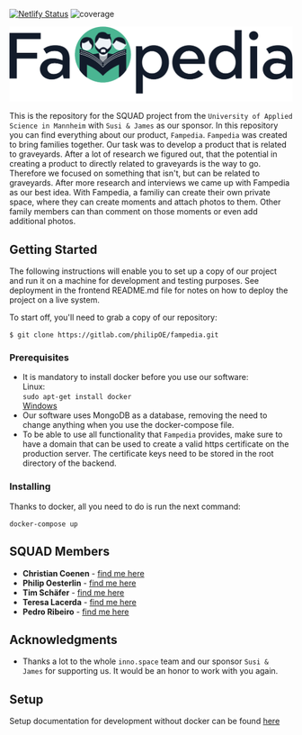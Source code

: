 [![Netlify Status](https://api.netlify.com/api/v1/badges/a72c4645-2ef7-4cce-ac81-732f691f1813/deploy-status)](https://app.netlify.com/sites/competent-cray-989081/deploys)
![coverage](https://gitlab.com/philipOE/fampedia/badges/dev/coverage.svg)

![Fampedia Logo](/logo.png)

This is the repository for the SQUAD project from the `University of Applied Science in Mannheim` with `Susi & James` as our sponsor. In this repository you can find everything about our product, `Fampedia`.
`Fampedia` was created to bring families together.
Our task was to develop a product that is related to graveyards. After a lot of research we figured out, that the potential in creating a product to directly related to graveyards is the way to go. Therefore we focused on something that isn't, but can be related to graveyards. After more research and interviews we came up with Fampedia as our best idea. With Fampedia, a familiy can create their own private space, where they can create moments and attach photos to them. Other family members can than comment on those moments or even add additional photos.


## Getting Started

The following instructions will enable you to set up a copy of our project and run it on a machine for development and testing purposes.
See deployment in the frontend README.md file for notes on how to deploy the project on a live system.

To start off, you'll need to grab a copy of our repository:
```
$ git clone https://gitlab.com/philipOE/fampedia.git
```

### Prerequisites

* It is mandatory to install docker before you use our software:     
Linux:   
``
sudo apt-get install docker    
``     
[Windows](https://docs.docker.com/docker-for-windows/install/)      
* Our software uses MongoDB as a database, removing the need to change anything when you use the docker-compose file.
* To be able to use all functionality that `Fampedia` provides, make sure to have a domain that can be used to create a valid https certificate on the production server. The certificate keys need to be stored in the root directory of the backend.

### Installing

Thanks to docker, all you need to do is run the next command:
```
docker-compose up
```

## SQUAD Members

* **Christian Coenen** - [find me here](https://www.linkedin.com/in/christian-coenen/)
* **Philip Oesterlin** - [find me here](https://github.com/PhilipOe1612340)
* **Tim Schäfer** - [find me here](https://www.linkedin.com/in/tim-sch%C3%A4fer-266b59149/)
* **Teresa Lacerda** - [find me here](https://www.linkedin.com/in/teresa-lacerda/)
* **Pedro Ribeiro** - [find me here](https://www.linkedin.com/in/pedro-ribeiro-3111a9157/)


## Acknowledgments

* Thanks a lot to the whole `inno.space` team and our sponsor `Susi & James` for supporting us.
It would be an honor to work with you again.


## Setup
Setup documentation for development without docker can be found [here](/Setup.md)

